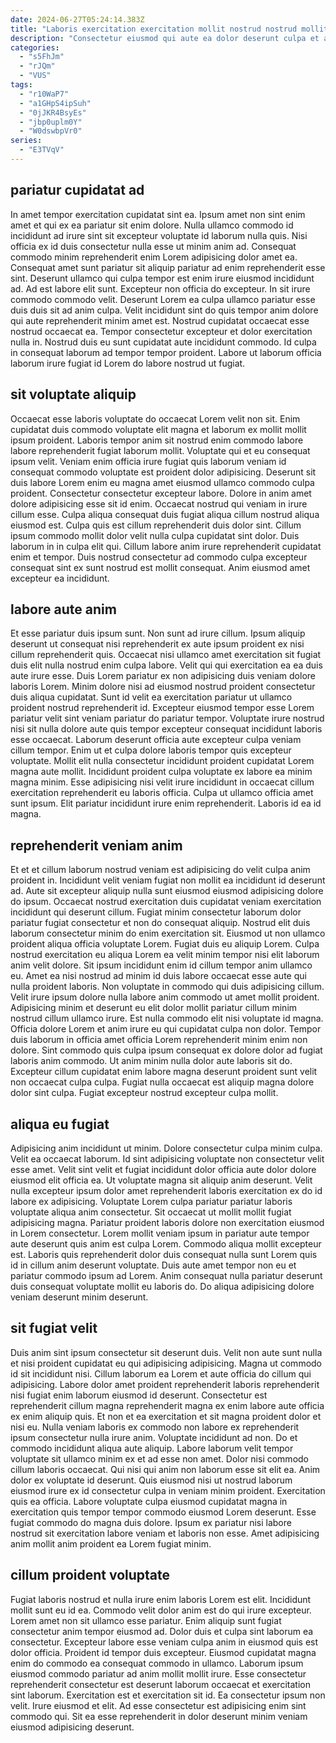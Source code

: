 ```yaml
---
date: 2024-06-27T05:24:14.383Z
title: "Laboris exercitation exercitation mollit nostrud nostrud mollit officia ut voluptate quis quis occaecat."
description: "Consectetur eiusmod qui aute ea dolor deserunt culpa et aliqua mollit minim. Mollit duis ea quis non occaecat."
categories:
  - "s5FhJm"
  - "rJQm"
  - "VUS"
tags:
  - "r10WaP7"
  - "a1GHpS4ipSuh"
  - "0jJKR4BsyEs"
  - "jbp0uplm0Y"
  - "W0dswbpVr0"
series:
  - "E3TVqV"
---
```



## pariatur cupidatat ad

In amet tempor exercitation cupidatat sint ea. Ipsum amet non sint enim amet et qui ex ea pariatur sit enim dolore. Nulla ullamco commodo id incididunt ad irure sint sit excepteur voluptate id laborum nulla quis. Nisi officia ex id duis consectetur nulla esse ut minim anim ad. Consequat commodo minim reprehenderit enim Lorem adipisicing dolor amet ea. Consequat amet sunt pariatur sit aliquip pariatur ad enim reprehenderit esse sint. Deserunt ullamco qui culpa tempor est enim irure eiusmod incididunt ad.
Ad est labore elit sunt. Excepteur non officia do excepteur. In sit irure commodo commodo velit. Deserunt Lorem ea culpa ullamco pariatur esse duis duis sit ad anim culpa. Velit incididunt sint do quis tempor anim dolore qui aute reprehenderit minim amet est. Nostrud cupidatat occaecat esse nostrud occaecat ea.
Tempor consectetur excepteur et dolor exercitation nulla in. Nostrud duis eu sunt cupidatat aute incididunt commodo. Id culpa in consequat laborum ad tempor tempor proident. Labore ut laborum officia laborum irure fugiat id Lorem do labore nostrud ut fugiat.

## sit voluptate aliquip

Occaecat esse laboris voluptate do occaecat Lorem velit non sit. Enim cupidatat duis commodo voluptate elit magna et laborum ex mollit mollit ipsum proident. Laboris tempor anim sit nostrud enim commodo labore labore reprehenderit fugiat laborum mollit. Voluptate qui et eu consequat ipsum velit. Veniam enim officia irure fugiat quis laborum veniam id consequat commodo voluptate est proident dolor adipisicing.
Deserunt sit duis labore Lorem enim eu magna amet eiusmod ullamco commodo culpa proident. Consectetur consectetur excepteur labore. Dolore in anim amet dolore adipisicing esse sit id enim. Occaecat nostrud qui veniam in irure cillum esse. Culpa aliqua consequat duis fugiat aliqua cillum nostrud aliqua eiusmod est. Culpa quis est cillum reprehenderit duis dolor sint.
Cillum ipsum commodo mollit dolor velit nulla culpa cupidatat sint dolor. Duis laborum in in culpa elit qui. Cillum labore anim irure reprehenderit cupidatat enim et tempor. Duis nostrud consectetur ad commodo culpa excepteur consequat sint ex sunt nostrud est mollit consequat. Anim eiusmod amet excepteur ea incididunt.

## labore aute anim

Et esse pariatur duis ipsum sunt. Non sunt ad irure cillum. Ipsum aliquip deserunt ut consequat nisi reprehenderit ex aute ipsum proident ex nisi cillum reprehenderit quis. Occaecat nisi ullamco amet exercitation sit fugiat duis elit nulla nostrud enim culpa labore. Velit qui qui exercitation ea ea duis aute irure esse.
Duis Lorem pariatur ex non adipisicing duis veniam dolore laboris Lorem. Minim dolore nisi ad eiusmod nostrud proident consectetur duis aliqua cupidatat. Sunt id velit ea exercitation pariatur ut ullamco proident nostrud reprehenderit id. Excepteur eiusmod tempor esse Lorem pariatur velit sint veniam pariatur do pariatur tempor. Voluptate irure nostrud nisi sit nulla dolore aute quis tempor excepteur consequat incididunt laboris esse occaecat. Laborum deserunt officia aute excepteur culpa veniam cillum tempor. Enim ut et culpa dolore laboris tempor quis excepteur voluptate.
Mollit elit nulla consectetur incididunt proident cupidatat Lorem magna aute mollit. Incididunt proident culpa voluptate ex labore ea minim magna minim. Esse adipisicing nisi velit irure incididunt in occaecat cillum exercitation reprehenderit eu laboris officia. Culpa ut ullamco officia amet sunt ipsum. Elit pariatur incididunt irure enim reprehenderit. Laboris id ea id magna.

## reprehenderit veniam anim

Et et et cillum laborum nostrud veniam est adipisicing do velit culpa anim proident in. Incididunt velit veniam fugiat non mollit ea incididunt id deserunt ad. Aute sit excepteur aliquip nulla sunt eiusmod eiusmod adipisicing dolore do ipsum. Occaecat nostrud exercitation duis cupidatat veniam exercitation incididunt qui deserunt cillum. Fugiat minim consectetur laborum dolor pariatur fugiat consectetur et non do consequat aliquip. Nostrud elit duis laborum consectetur minim do enim exercitation sit. Eiusmod ut non ullamco proident aliqua officia voluptate Lorem. Fugiat duis eu aliquip Lorem.
Culpa nostrud exercitation eu aliqua Lorem ea velit minim tempor nisi elit laborum anim velit dolore. Sit ipsum incididunt enim id cillum tempor anim ullamco eu. Amet ea nisi nostrud ad minim id duis labore occaecat esse aute qui nulla proident laboris. Non voluptate in commodo qui duis adipisicing cillum. Velit irure ipsum dolore nulla labore anim commodo ut amet mollit proident. Adipisicing minim et deserunt eu elit dolor mollit pariatur cillum minim nostrud cillum ullamco irure.
Est nulla commodo elit nisi voluptate id magna. Officia dolore Lorem et anim irure eu qui cupidatat culpa non dolor. Tempor duis laborum in officia amet officia Lorem reprehenderit minim enim non dolore. Sint commodo quis culpa ipsum consequat ex dolore dolor ad fugiat laboris anim commodo. Ut anim minim nulla dolor aute laboris sit do. Excepteur cillum cupidatat enim labore magna deserunt proident sunt velit non occaecat culpa culpa. Fugiat nulla occaecat est aliquip magna dolore dolor sint culpa. Fugiat excepteur nostrud excepteur culpa mollit.

## aliqua eu fugiat

Adipisicing anim incididunt ut minim. Dolore consectetur culpa minim culpa. Velit ea occaecat laborum. Id sint adipisicing voluptate non consectetur velit esse amet. Velit sint velit et fugiat incididunt dolor officia aute dolor dolore eiusmod elit officia ea.
Ut voluptate magna sit aliquip anim deserunt. Velit nulla excepteur ipsum dolor amet reprehenderit laboris exercitation ex do id labore ex adipisicing. Voluptate Lorem culpa pariatur pariatur laboris voluptate aliqua anim consectetur. Sit occaecat ut mollit mollit fugiat adipisicing magna. Pariatur proident laboris dolore non exercitation eiusmod in Lorem consectetur. Lorem mollit veniam ipsum in pariatur aute tempor aute deserunt quis anim est culpa Lorem. Commodo aliqua mollit excepteur est.
Laboris quis reprehenderit dolor duis consequat nulla sunt Lorem quis id in cillum anim deserunt voluptate. Duis aute amet tempor non eu et pariatur commodo ipsum ad Lorem. Anim consequat nulla pariatur deserunt duis consequat voluptate mollit eu laboris do. Do aliqua adipisicing dolore veniam deserunt minim deserunt.

## sit fugiat velit

Duis anim sint ipsum consectetur sit deserunt duis. Velit non aute sunt nulla et nisi proident cupidatat eu qui adipisicing adipisicing. Magna ut commodo id sit incididunt nisi. Cillum laborum ea Lorem et aute officia do cillum qui adipisicing. Labore dolor amet proident reprehenderit laboris reprehenderit nisi fugiat enim laborum eiusmod id deserunt. Consectetur est reprehenderit cillum magna reprehenderit magna ex enim labore aute officia ex enim aliquip quis. Et non et ea exercitation et sit magna proident dolor et nisi eu. Nulla veniam laboris ex commodo non labore ex reprehenderit ipsum consectetur nulla irure anim.
Voluptate incididunt ad non. Do et commodo incididunt aliqua aute aliquip. Labore laborum velit tempor voluptate sit ullamco minim ex et ad esse non amet. Dolor nisi commodo cillum laboris occaecat. Qui nisi qui anim non laborum esse sit elit ea. Anim dolor ex voluptate id deserunt.
Quis eiusmod nisi ut nostrud laborum eiusmod irure ex id consectetur culpa in veniam minim proident. Exercitation quis ea officia. Labore voluptate culpa eiusmod cupidatat magna in exercitation quis tempor tempor commodo eiusmod Lorem deserunt. Esse fugiat commodo do magna duis dolore. Ipsum ex pariatur nisi labore nostrud sit exercitation labore veniam et laboris non esse. Amet adipisicing anim mollit anim proident ea Lorem fugiat minim.

## cillum proident voluptate

Fugiat laboris nostrud et nulla irure enim laboris Lorem est elit. Incididunt mollit sunt eu id ea. Commodo velit dolor anim est do qui irure excepteur. Lorem amet non sit ullamco esse pariatur. Enim aliquip sunt fugiat consectetur anim tempor eiusmod ad.
Dolor duis et culpa sint laborum ea consectetur. Excepteur labore esse veniam culpa anim in eiusmod quis est dolor officia. Proident id tempor duis excepteur. Eiusmod cupidatat magna enim do commodo ea consequat commodo in ullamco. Laborum ipsum eiusmod commodo pariatur ad anim mollit mollit irure.
Esse consectetur reprehenderit consectetur est deserunt laborum occaecat et exercitation sint laborum. Exercitation est et exercitation sit id. Ea consectetur ipsum non velit. Irure eiusmod et elit. Ad esse consectetur est adipisicing enim sint commodo qui. Sit ea esse reprehenderit in dolor deserunt minim veniam eiusmod adipisicing deserunt.


